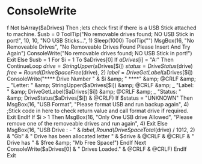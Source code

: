 # ConsoleWrite
f Not IsArray($aDrives) Then ;lets check first if there is a USB Stick attached to machine. $usb = 0 ToolTip("No removable drives found; NO USB Stick in port!", 10, 10, "NO USB Sticks...", 1) Sleep(1000) ToolTip("") MsgBox(16, "No Removeable Drives", "No Removeable Drives Found Please Insert And Try Again") ConsoleWrite("No removable drives found; NO USB Stick in port!") Exit Else $usb = 1 For $i = 1 To $aDrives[0] If $aDrives[$i] = "A:" Then ContinueLoop $drive = StringUpper($aDrives[$i]) $status = DriveStatus($drive) $free = Round(DriveSpaceFree($drive), 2) $label = DriveGetLabel($aDrives[$i]) ConsoleWrite("**** Drive Number " &amp; $i &amp; " ****" &amp; @CRLF &amp; _ "Letter: " &amp; StringUpper($aDrives[$i]) &amp; @CRLF &amp; _ "Label: " &amp; DriveGetLabel($aDrives[$i]) &amp; @CRLF &amp; _ "Status: " &amp; DriveStatus($aDrives[$i]) &amp; @CRLF) If $status = "UNKNOWN" Then MsgBox(16, "USB Format", "Please format USB and run backup again", 4) ;Stick code in here to check return value and call format drive if required. Exit EndIf If $i > 1 Then MsgBox(16, "Only One USB drive Allowed", "Please remove one of the removeable drives and run again", 4) Exit Else MsgBox(16, "USB Drive : - " &amp; $label, Round(DriveSpaceTotal($drive) / 1012, 2) &amp; "Gb" &amp; " Drive has been allocated letter " &amp; $drive &amp; @CRLF &amp; @CRLF &amp; " Drive has " &amp; $free &amp; "Mb Free Space!") EndIf Next ConsoleWrite($aDrives[0] &amp; " Drives Loaded." &amp; @CRLF &amp; @CRLF) EndIf Exit
